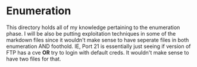 # Enumeration

This directory holds all of my knowledge pertaining to the enumeration phase. I will be also be putting exploitation techniques in some of the markdown files since it wouldn't make sense to have seperate files in both enumeration AND foothold. IE, Port 21 is essentially just seeing if version of FTP has a cve **OR** try to login with default creds. It wouldn't make sense to have two files for that.
